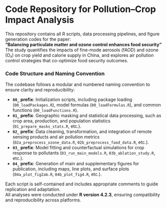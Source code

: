 # Code Repository for Pollution–Crop Impact Analysis

This repository contains all R scripts, data processing pipelines, and figure generation codes for the paper:  
**“Balancing particulate matter and ozone control enhances food security”**  
The study quantifies the impacts of fine-mode aerosols (fAOD) and ozone (O₃) on crop yield and calorie supply in China, and explores air pollution control strategies that co-optimize food security outcomes.

### Code Structure and Naming Convention

The codebase follows a modular and numbered naming convention to ensure clarity and reproducibility:

* **`00_` prefix**: Initialization scripts, including package loading (`00_loadPackages.R`), model formulas (`00_loadFormulas.R`), and common functions (`00_loadFunctions.R`).
* **`01_` prefix**: Geographic masking and statistical data processing, such as crop area, production, and population statistics (`01_prepare_masks_stats.R`, etc.).
* **`02_` prefix**: Data cleaning, transformation, and integration of remote sensing products and air pollution metrics (`02a_preprocess_ozone_data.R`, `02b_preprocess_faod_data.R`, etc.).
* **`03_` prefix**: Model fitting and counterfactual simulations for crop response to pollutants (`03_run_main_models.R`, `03b_ablation_study.R`, etc.).
* **`04_` prefix**: Generation of main and supplementary figures for publication, including maps, line plots, and surface plots (`04a_plot_fig2ab.R`, `04b_plot_fig4.R`, etc.).

Each script is self-contained and includes appropriate comments to guide replication and adaptation.  
All analyses were conducted under **R version 4.2.3**, ensuring compatibility and reproducibility across platforms.
